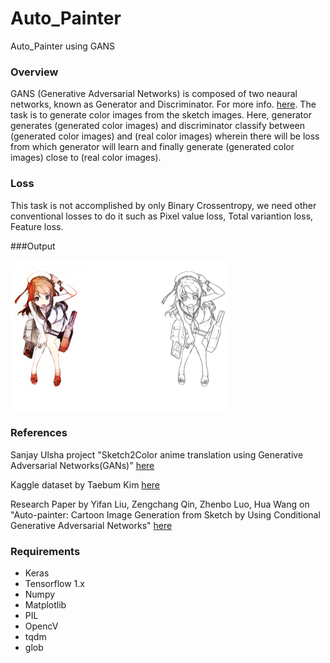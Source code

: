 # Auto_Painter
Auto_Painter using GANS


### Overview
GANS (Generative Adversarial Networks) is composed of two neaural networks, known as Generator and Discriminator. For more info. [here](https://en.wikipedia.org/wiki/Generative_adversarial_network). The task is to generate color images from the sketch images. Here, generator generates (generated color images) and discriminator classify between (generated color images) and (real color images) wherein there will be loss from which generator will learn and finally generate (generated color images) close to (real color images). 

### Loss
This task is not accomplished by only Binary Crossentropy, we need other conventional losses to do it such as Pixel value loss, Total variantion loss, Feature loss.   


###Output

![Image description](image/output.png)

### References
Sanjay Ulsha project "Sketch2Color anime translation using Generative Adversarial Networks(GANs)" [here](https://towardsdatascience.com/sketch-to-color-anime-translation-using-generative-adversarial-networks-gans-8f4f69594aeb)

Kaggle dataset by Taebum Kim [here](https://www.kaggle.com/ktaebum/anime-sketch-colorization-pair)

Research Paper by Yifan Liu, Zengchang Qin, Zhenbo Luo, Hua Wang on "Auto-painter: Cartoon Image Generation from Sketch by Using Conditional Generative Adversarial Networks" [here](https://arxiv.org/abs/1705.01908)
### Requirements
- Keras
- Tensorflow 1.x
- Numpy
- Matplotlib
- PIL
- OpencV
- tqdm
- glob
